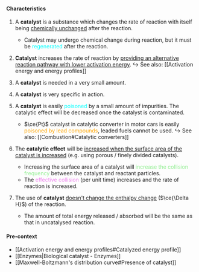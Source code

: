 #### Characteristics
1. A **catalyst** is a substance which changes the rate of reaction with itself being <u>chemically unchanged</u> after the reaction.
	- Catalyst may undergo chemical change during reaction, but it must be <span style="color: aqua">regenerated</span> after the reaction.

2. **Catalyst** increases the rate of reaction by <u>providing an alternative reaction pathway with lower activation energy</u>.
   ↪️ See also: [[Activation energy and energy profiles]]

3. A **catalyst** is needed in a very small amount.

4. A **catalyst** is very specific in action.

5. A **catalyst** is easily <span style="color: aqua">poisoned</span> by a small amount of impurities. The catalytic effect will be decreased once the catalyst is contaminated.
	- $\ce{Pt}$ catalyst in catalytic converter in motor cars is easily <span style="color: orange">poisoned by lead compounds</span>, leaded fuels cannot be used.
	  ↪️ See also: [[Combustion#Catalytic converters]]

6. The **catalytic effect** will be <u>increased when the surface area of the catalyst is increased</u> (e.g. using porous / finely divided catalysts).
	- Increasing the surface area of a catalyst will <span style="color: lightgreen">increase the collision frequency</span> between the catalyst and reactant particles.
	- The <span style="color: violet">effective collision</span> (per unit time) increases and the rate of reaction is increased.

7. The use of **catalyst** <u>doesn't change the enthalpy change</u> ($\ce{\Delta H}$) of the reaction.
	- The amount of total energy released / absorbed will be the same as that in uncatalysed reaction.

#### Pre-context
- [[Activation energy and energy profiles#Catalyzed energy profile]]
- [[Enzymes|Biological catalyst - Enzymes]]
- [[Maxwell-Boltzmann's distribution curve#Presence of catalyst]]

